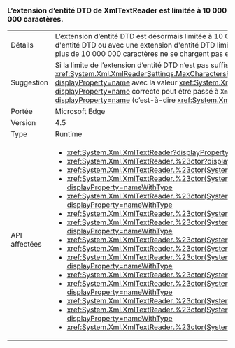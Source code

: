### <a name="xmltextreader-dtd-entity-expansion-is-limited-to-10000000-characters"></a>L’extension d’entité DTD de XmlTextReader est limitée à 10 000 000 caractères.

|   |   |
|---|---|
|Détails|L’extension d’entité DTD est désormais limitée à 10 000 000 caractères. Le chargement des fichiers XML sans extension d'entité DTD ou avec une extension d'entité DTD limitée reste inchangé. Les fichiers avec des entités DTD qui s'étendent à plus de 10 000 000 caractères ne se chargent pas et lèvent désormais une exception.|
|Suggestion|Si la limite de l’extension d’entité DTD n’est pas suffisante, la valeur peut être remplacée par la propriété <xref:System.Xml.XmlReaderSettings.MaxCharactersFromEntities>. Un <xref:System.Xml.XmlReaderSettings?displayProperty=name> avec la valeur <xref:System.Xml.XmlReaderSettings.MaxCharactersFromEntities?displayProperty=name> correcte peut être passé à <code>XmlReader.Create</code> qui prend <xref:System.Xml.XmlReaderSettings?displayProperty=name> (c’est-à-dire <xref:System.Xml.XmlReader.Create(System.String,System.Xml.XmlReaderSettings)>)|
|Portée|Microsoft Edge|
|Version|4.5|
|Type|Runtime|
|API affectées|<ul><li><xref:System.Xml.XmlTextReader?displayProperty=nameWithType></li><li><xref:System.Xml.XmlTextReader.%23ctor?displayProperty=nameWithType></li><li><xref:System.Xml.XmlTextReader.%23ctor(System.IO.Stream)?displayProperty=nameWithType></li><li><xref:System.Xml.XmlTextReader.%23ctor(System.IO.Stream,System.Xml.XmlNameTable)?displayProperty=nameWithType></li><li><xref:System.Xml.XmlTextReader.%23ctor(System.IO.Stream,System.Xml.XmlNodeType,System.Xml.XmlParserContext)?displayProperty=nameWithType></li><li><xref:System.Xml.XmlTextReader.%23ctor(System.IO.TextReader)?displayProperty=nameWithType></li><li><xref:System.Xml.XmlTextReader.%23ctor(System.IO.TextReader,System.Xml.XmlNameTable)?displayProperty=nameWithType></li><li><xref:System.Xml.XmlTextReader.%23ctor(System.String)?displayProperty=nameWithType></li><li><xref:System.Xml.XmlTextReader.%23ctor(System.String,System.IO.Stream)?displayProperty=nameWithType></li><li><xref:System.Xml.XmlTextReader.%23ctor(System.String,System.IO.Stream,System.Xml.XmlNameTable)?displayProperty=nameWithType></li><li><xref:System.Xml.XmlTextReader.%23ctor(System.String,System.IO.TextReader)?displayProperty=nameWithType></li><li><xref:System.Xml.XmlTextReader.%23ctor(System.String,System.IO.TextReader,System.Xml.XmlNameTable)?displayProperty=nameWithType></li><li><xref:System.Xml.XmlTextReader.%23ctor(System.String,System.Xml.XmlNameTable)?displayProperty=nameWithType></li><li><xref:System.Xml.XmlTextReader.%23ctor(System.String,System.Xml.XmlNodeType,System.Xml.XmlParserContext)?displayProperty=nameWithType></li><li><xref:System.Xml.XmlTextReader.%23ctor(System.Xml.XmlNameTable)?displayProperty=nameWithType></li></ul>|

